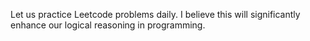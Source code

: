 Let us practice Leetcode problems daily. I believe this will significantly enhance our logical reasoning in programming.
